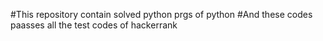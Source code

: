 #This repository contain solved python prgs of python
#And these codes paasses all the test codes of hackerrank